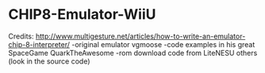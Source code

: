 # CHIP8-Emulator-WiiU
Credits:
http://www.multigesture.net/articles/how-to-write-an-emulator-chip-8-interpreter/  -original emulator
vgmoose -code examples in his great SpaceGame
QuarkTheAwesome -rom download code from LiteNESU
others (look in the source code)
